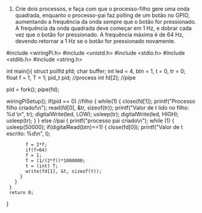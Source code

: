 1. Crie dois processos, e faça com que o processo-filho gere uma onda quadrada, enquanto o processo-pai faz polling de um botão no GPIO, aumentando a frequência da onda sempre que o botão for pressionado. A frequência da onda quadrada deve começar em 1 Hz, e dobrar cada vez que o botão for pressionado. A frequência máxima é de 64 Hz, devendo retornar a 1 Hz se o botão for pressionado novamente.

#include <wiringPi.h>
#include <unistd.h>
#include <stdio.h>
#include <stdlib.h>
#include <string.h>

int main(){
  struct pollfd pfd;
  char buffer;
  int led = 4, btn = 1, t = 0, tr = 0;
  float f = 1, T = 1;
  pid_t pid; //process
  int fd[2];  //pipe

   pid = fork(); 
   pipe(fd); 

   wiringPiSetup();
     if(pid == 0) //filho
     { 
       while(1)
       {
         close(fd[1]); 
         printf("Processo filho criado!\n");
         read(fd[0], &tr, sizeof(tr)); 
         printf("Valor de t lido no filho: %d \n", tr);
         digitalWrite(led, LOW);
         usleep(tr);
         digitalWrite(led, HIGH);
         usleep(tr);
       }
     }
     else //pai
     {
       printf("processo pai criado\n");
       while (1)
       {
         usleep(50000);
         if(digitalRead(btn)==1)
         {
           close(fd[0]); 
           printf("Valor de t escrito: %d\n", t);

           f = 2*f;
           if(f>64)
           f = 1;
           T = (1/(2*f))*1000000;
           t = (int) T;
           write(fd[1], &t, sizeof(t)); 
         }
       }
     }
     return 0;
   }









